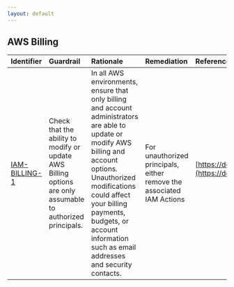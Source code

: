 ```yaml
---
layout: default
---
```




## AWS Billing

| Identifier                                                     | Guardrail                                                                                                   | Rationale                                                                                                                                                                                                                                                                                | Remediation                                                           | References                                                                                                                                             | IAM Actions                                                                                 |
|:---------------------------------------------------------------|:------------------------------------------------------------------------------------------------------------|:-----------------------------------------------------------------------------------------------------------------------------------------------------------------------------------------------------------------------------------------------------------------------------------------|:----------------------------------------------------------------------|:-------------------------------------------------------------------------------------------------------------------------------------------------------|:--------------------------------------------------------------------------------------------|
| <a id="IAM-BILLING-1" href="#IAM-BILLING-1" >IAM-BILLING-1</a> | Check that the ability to modify or update AWS Billing options are only assumable to authorized principals. | In all AWS environments, ensure that only billing and account administrators are able to update or modify AWS billing and account options. Unauthorized modifications could affect your billing payments, budgets, or account information such as email addresses and security contacts. | For unauthorized principals, either remove the associated IAM Actions | [https://docs.aws.amazon.com/IAM/latest/UserGuide/list_awsbilling.html](https://docs.aws.amazon.com/IAM/latest/UserGuide/list_awsbilling.html)<br><br> | aws-portal:ModifyBilling<br>aws-portal:ModifyAccount<br>aws-portal:ModifyPaymentMethods<br> |